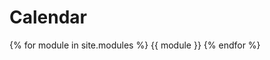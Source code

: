 [comment]: <> (---)

[comment]: <> (layout: page)

[comment]: <> (title: Calendar)

[comment]: <> (description: Listing of course modules and topics.)

[comment]: <> (---)

# Calendar

{% for module in site.modules %}
{{ module }}
{% endfor %}
